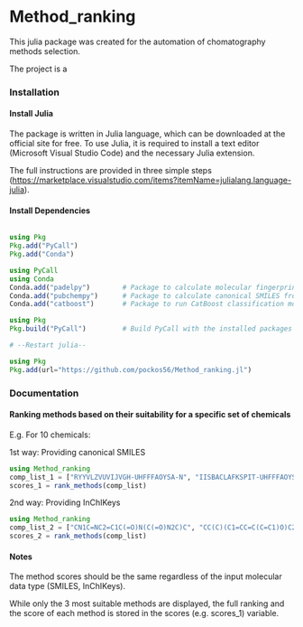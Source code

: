 # Method_ranking

This julia package was created for the automation of chomatography methods selection.

The project is  a



### Installation

#### Install Julia
The package is written in Julia language, which can be downloaded at the official site for free.
To use Julia, it is required to install a text editor (Microsoft Visual Studio Code) and the necessary Julia extension.

The full instructions are provided in three simple steps (https://marketplace.visualstudio.com/items?itemName=julialang.language-julia). 

#### Install Dependencies
```julia

using Pkg
Pkg.add("PyCall")
Pkg.add("Conda")

using PyCall
using Conda
Conda.add("padelpy")        # Package to calculate molecular fingerprints
Conda.add("pubchempy")      # Package to calculate canonical SMILES from InCHiKey
Conda.add("catboost")       # Package to run CatBoost classification models for prediction of retention behaviour

using Pkg
Pkg.build("PyCall")         # Build PyCall with the installed packages

# --Restart julia--

using Pkg
Pkg.add(url="https://github.com/pockos56/Method_ranking.jl")

```

### Documentation

#### Ranking methods based on their suitability for a specific set of chemicals

E.g. For 10 chemicals:

1st way: Providing canonical SMILES
```julia
using Method_ranking
comp_list_1 = ["RYYVLZVUVIJVGH-UHFFFAOYSA-N", "IISBACLAFKSPIT-UHFFFAOYSA-N", "COLNVLDHVKWLRT-QMMMGPOBSA-N", "ZYGHJZDHTFUPRJ-UHFFFAOYSA-N", "CMPQUABWPXYYSH-UHFFFAOYSA-N", "MUMGGOZAMZWBJJ-DYKIIFRCSA-N", "CBCKQZAAMUWICA-UHFFFAOYSA-N", "OYGQVDSRYXATEL-UHFFFAOYSA-N", "BSYNRYMUTXBXSQ-UHFFFAOYSA-N", "UFWIBTONFRDIAS-UHFFFAOYSA-N"]
scores_1 = rank_methods(comp_list)

```

2nd way: Providing InChIKeys
```julia
using Method_ranking
comp_list_2 = ["CN1C=NC2=C1C(=O)N(C(=O)N2C)C", "CC(C)(C1=CC=C(C=C1)O)C2=CC=C(C=C2)O", "C1=CC=C(C=C1)C[C@@H](C(=O)O)N", "C1=CC=C2C(=C1)C=CC(=O)O2", "C1=CC=C(C=C1)OP(=O)(O)O", "C[C@]12CC[C@H]3[C@H]([C@@H]1CC[C@@H]2O)CCC4=CC(=O)CC[C@]34C", "C1=CC(=CC=C1N)N", "C(C(C(C(F)(F)F)(F)F)(F)F)(C(C(C(F)(F)S(=O)(=O)O)(F)F)(F)F)(F)F", "CC(=O)OC1=CC=CC=C1C(=O)O", "C1=CC=C2C=CC=CC2=C1"]
scores_2 = rank_methods(comp_list)

```

#### Notes
The method scores should be the same regardless of the input molecular data type (SMILES, InChIKeys).

While only the 3 most suitable methods are displayed, the full ranking and the score of each method is stored in the scores (e.g. scores_1) variable.